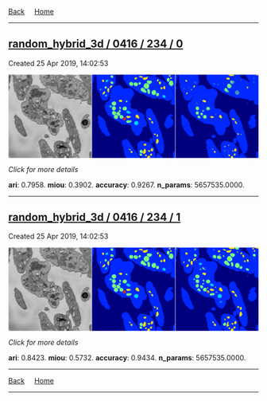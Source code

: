 
[Back](..)&nbsp;&nbsp;&nbsp;&nbsp;&nbsp;[Home](https://leapmanlab.github.io/snapshots)

---

<div class="summary"><a href="0"><h2>random_hybrid_3d / 0416 / 234 / 0</h2></a><p>Created 25 Apr 2019, 14:02:53
</p><a href="0"><img src="0/media/summary.png" align="center"></a><p>
<i>Click for more details</i>
</p></div>

**ari**: 0.7958. **miou**: 0.3902. **accuracy**: 0.9267. **n_params**: 5657535.0000. 

---

<div class="summary"><a href="1"><h2>random_hybrid_3d / 0416 / 234 / 1</h2></a><p>Created 25 Apr 2019, 14:02:53
</p><a href="1"><img src="1/media/summary.png" align="center"></a><p>
<i>Click for more details</i>
</p></div>

**ari**: 0.8423. **miou**: 0.5732. **accuracy**: 0.9434. **n_params**: 5657535.0000. 

---

[Back](..)&nbsp;&nbsp;&nbsp;&nbsp;&nbsp;[Home](https://leapmanlab.github.io/snapshots)

---